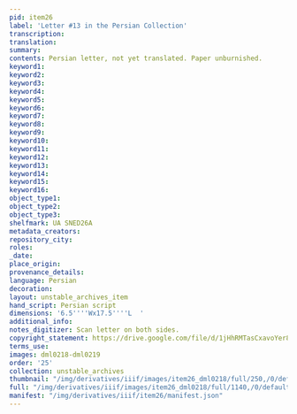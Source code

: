 ```yaml
---
pid: item26
label: 'Letter #13 in the Persian Collection'
transcription:
translation:
summary:
contents: Persian letter, not yet translated. Paper unburnished.
keyword1:
keyword2:
keyword3:
keyword4:
keyword5:
keyword6:
keyword7:
keyword8:
keyword9:
keyword10:
keyword11:
keyword12:
keyword13:
keyword14:
keyword15:
keyword16:
object_type1:
object_type2:
object_type3:
shelfmark: UA SNED26A
metadata_creators:
repository_city:
roles:
_date:
place_origin:
provenance_details:
language: Persian
decoration:
layout: unstable_archives_item
hand_script: Persian script
dimensions: '6.5''''Wx17.5''''L  '
additional_info:
notes_digitizer: Scan letter on both sides.
copyright_statement: https://drive.google.com/file/d/1jHhRMTasCxavoYer89Wn8_Xn65nL0sW0/view?usp=sharing
terms_use:
images: dml0218-dml0219
order: '25'
collection: unstable_archives
thumbnail: "/img/derivatives/iiif/images/item26_dml0218/full/250,/0/default.jpg"
full: "/img/derivatives/iiif/images/item26_dml0218/full/1140,/0/default.jpg"
manifest: "/img/derivatives/iiif/item26/manifest.json"
---
```

